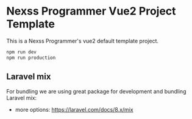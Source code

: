 # Nexss Programmer Vue2 Project Template

This is a Nexss Programmer's vue2 default template project.

```sh
npm run dev
npm run production
```

## Laravel mix

For bundling we are using great package for development and bundling Laravel mix:

- more options: <https://laravel.com/docs/8.x/mix>

